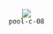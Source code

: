 <div align="center">
  <img src=https://skillicons.dev/icons?i=c />
  <br />
  <code>pool-c-08</code>
</div>
